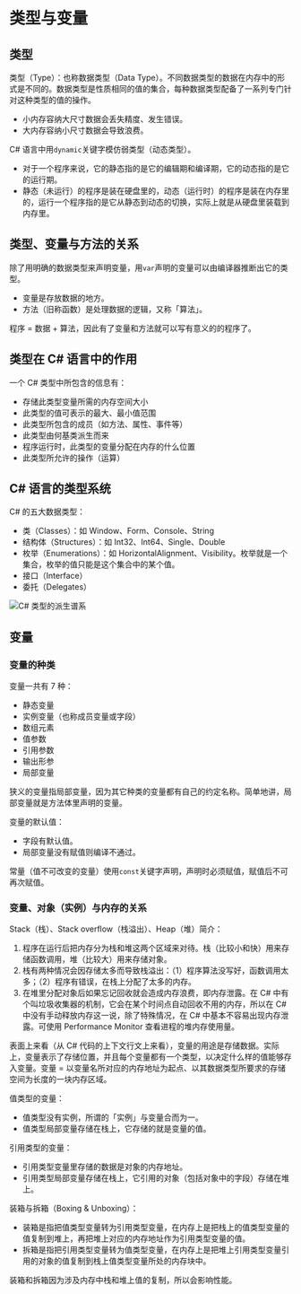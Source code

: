 # 类型与变量

## 类型

类型（Type）：也称数据类型（Data Type）。不同数据类型的数据在内存中的形式是不同的。数据类型是性质相同的值的集合，每种数据类型配备了一系列专门针对这种类型的值的操作。

- 小内存容纳大尺寸数据会丢失精度、发生错误。
- 大内存容纳小尺寸数据会导致浪费。


C# 语言中用`dynamic`关键字模仿弱类型（动态类型）。

- 对于一个程序来说，它的静态指的是它的编辑期和编译期，它的动态指的是它的运行期。
- 静态（未运行）的程序是装在硬盘里的，动态（运行时）的程序是装在内存里的，运行一个程序指的是它从静态到动态的切换，实际上就是从硬盘里装载到内存里。

## 类型、变量与方法的关系

除了用明确的数据类型来声明变量，用`var`声明的变量可以由编译器推断出它的类型。

- 变量是存放数据的地方。
- 方法（旧称函数）是处理数据的逻辑，又称「算法」。

程序 = 数据 + 算法，因此有了变量和方法就可以写有意义的的程序了。

## 类型在 C# 语言中的作用

一个 C# 类型中所包含的信息有：

- 存储此类型变量所需的内存空间大小
- 此类型的值可表示的最大、最小值范围
- 此类型所包含的成员（如方法、属性、事件等）
- 此类型由何基类派生而来
- 程序运行时，此类型的变量分配在内存的什么位置
- 此类型所允许的操作（运算）

## C# 语言的类型系统

C# 的五大数据类型：

- 类（Classes）：如 Window、Form、Console、String
- 结构体（Structures）：如 Int32、Int64、Single、Double
- 枚举（Enumerations）：如 HorizontalAlignment、Visibility。枚举就是一个集合，枚举的值只能是这个集合中的某个值。
- 接口（Interface）
- 委托（Delegates）

![C# 类型的派生谱系](C:/My/1-BinaryFiles/9-MarkdownFileImages/2019-05-01-C-Sharp-%E8%AF%AD%E8%A8%80%E5%85%A5%E9%97%A8%E8%AF%A6%E8%A7%A3-%E5%AD%A6%E4%B9%A0%E7%AC%94%E8%AE%B0-1557556130913.jpg)

## 变量

### 变量的种类

变量一共有 7 种：

- 静态变量
- 实例变量（也称成员变量或字段）
- 数组元素
- 值参数
- 引用参数
- 输出形参
- 局部变量

狭义的变量指局部变量，因为其它种类的变量都有自己的约定名称。简单地讲，局部变量就是方法体里声明的变量。

变量的默认值：

- 字段有默认值。
- 局部变量没有赋值则编译不通过。

常量（值不可改变的变量）使用`const`关键字声明，声明时必须赋值，赋值后不可再次赋值。

### 变量、对象（实例）与内存的关系

Stack（栈）、Stack overflow（栈溢出）、Heap（堆）简介：

1. 程序在运行后把内存分为栈和堆这两个区域来对待。栈（比较小和快）用来存储函数调用，堆（比较大）用来存储对象。
2. 栈有两种情况会因存储太多而导致栈溢出：（1）程序算法没写好，函数调用太多；（2）程序有错误，在栈上分配了太多的内存。
3. 在堆里分配对象后如果忘记回收就会造成内存浪费，即内存泄露。在 C# 中有个叫垃圾收集器的机制，它会在某个时间点自动回收不用的内存，所以在 C# 中没有手动释放内存这一说，除了特殊情况，在 C# 中基本不容易出现内存泄露。可使用 Performance Monitor 查看进程的堆内存使用量。

表面上来看（从 C# 代码的上下文行文上来看），变量的用途是存储数据。实际上，变量表示了存储位置，并且每个变量都有一个类型，以决定什么样的值能够存入变量。变量 = 以变量名所对应的内存地址为起点、以其数据类型所要求的存储空间为长度的一块内存区域。

值类型的变量：

- 值类型没有实例，所谓的「实例」与变量合而为一。
- 值类型局部变量存储在栈上，它存储的就是变量的值。

引用类型的变量：

- 引用类型变量里存储的数据是对象的内存地址。
- 引用类型局部变量存储在栈上，它引用的对象（包括对象中的字段）存储在堆上。

装箱与拆箱（Boxing & Unboxing）：

- 装箱是指把值类型变量转为引用类型变量，在内存上是把栈上的值类型变量的值复制到堆上，再把堆上对应的内存地址作为引用类型变量的值。
- 拆箱是指把引用类型变量转为值类型变量，在内存上是把堆上引用类型变量引用的对象的值复制到栈上值类型变量所处的内存块中。

装箱和拆箱因为涉及内存中栈和堆上值的复制，所以会影响性能。

